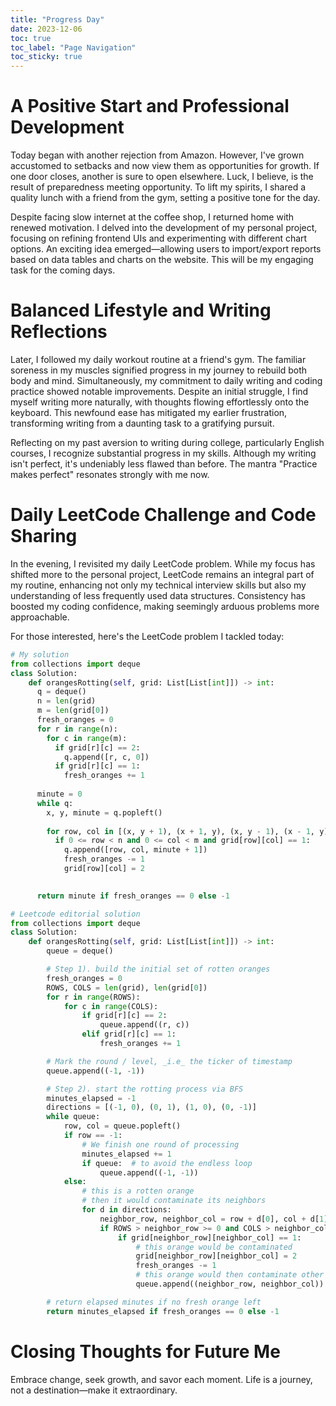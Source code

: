 ```yaml
---
title: "Progress Day"
date: 2023-12-06
toc: true
toc_label: "Page Navigation"
toc_sticky: true
---
```

# A Positive Start and Professional Development

Today began with another rejection from Amazon. However, I've grown accustomed to setbacks and now view them as opportunities for growth. If one door closes, another is sure to open elsewhere. Luck, I believe, is the result of preparedness meeting opportunity. To lift my spirits, I shared a quality lunch with a friend from the gym, setting a positive tone for the day.

Despite facing slow internet at the coffee shop, I returned home with renewed motivation. I delved into the development of my personal project, focusing on refining frontend UIs and experimenting with different chart options. An exciting idea emerged—allowing users to import/export reports based on data tables and charts on the website. This will be my engaging task for the coming days.

# Balanced Lifestyle and Writing Reflections

Later, I followed my daily workout routine at a friend's gym. The familiar soreness in my muscles signified progress in my journey to rebuild both body and mind. Simultaneously, my commitment to daily writing and coding practice showed notable improvements. Despite an initial struggle, I find myself writing more naturally, with thoughts flowing effortlessly onto the keyboard. This newfound ease has mitigated my earlier frustration, transforming writing from a daunting task to a gratifying pursuit.

Reflecting on my past aversion to writing during college, particularly English courses, I recognize substantial progress in my skills. Although my writing isn't perfect, it's undeniably less flawed than before. The mantra "Practice makes perfect" resonates strongly with me now.

# Daily LeetCode Challenge and Code Sharing

In the evening, I revisited my daily LeetCode problem. While my focus has shifted more to the personal project, LeetCode remains an integral part of my routine, enhancing not only my technical interview skills but also my understanding of less frequently used data structures. Consistency has boosted my coding confidence, making seemingly arduous problems more approachable.

For those interested, here's the LeetCode problem I tackled today:
```python
# My solution
from collections import deque
class Solution:
    def orangesRotting(self, grid: List[List[int]]) -> int:
      q = deque()
      n = len(grid)
      m = len(grid[0])
      fresh_oranges = 0
      for r in range(n):
        for c in range(m):
          if grid[r][c] == 2:
            q.append([r, c, 0])
          if grid[r][c] == 1:
            fresh_oranges += 1
      
      minute = 0
      while q:
        x, y, minute = q.popleft()
        
        for row, col in [(x, y + 1), (x + 1, y), (x, y - 1), (x - 1, y)]:
          if 0 <= row < n and 0 <= col < m and grid[row][col] == 1:
            q.append([row, col, minute + 1])
            fresh_oranges -= 1
            grid[row][col] = 2
      

      return minute if fresh_oranges == 0 else -1
```

```python
# Leetcode editorial solution
from collections import deque
class Solution:
    def orangesRotting(self, grid: List[List[int]]) -> int:
        queue = deque()

        # Step 1). build the initial set of rotten oranges
        fresh_oranges = 0
        ROWS, COLS = len(grid), len(grid[0])
        for r in range(ROWS):
            for c in range(COLS):
                if grid[r][c] == 2:
                    queue.append((r, c))
                elif grid[r][c] == 1:
                    fresh_oranges += 1

        # Mark the round / level, _i.e_ the ticker of timestamp
        queue.append((-1, -1))

        # Step 2). start the rotting process via BFS
        minutes_elapsed = -1
        directions = [(-1, 0), (0, 1), (1, 0), (0, -1)]
        while queue:
            row, col = queue.popleft()
            if row == -1:
                # We finish one round of processing
                minutes_elapsed += 1
                if queue:  # to avoid the endless loop
                    queue.append((-1, -1))
            else:
                # this is a rotten orange
                # then it would contaminate its neighbors
                for d in directions:
                    neighbor_row, neighbor_col = row + d[0], col + d[1]
                    if ROWS > neighbor_row >= 0 and COLS > neighbor_col >= 0:
                        if grid[neighbor_row][neighbor_col] == 1:
                            # this orange would be contaminated
                            grid[neighbor_row][neighbor_col] = 2
                            fresh_oranges -= 1
                            # this orange would then contaminate other oranges
                            queue.append((neighbor_row, neighbor_col))

        # return elapsed minutes if no fresh orange left
        return minutes_elapsed if fresh_oranges == 0 else -1
```

# Closing Thoughts for Future Me
Embrace change, seek growth, and savor each moment. Life is a journey, not a destination—make it extraordinary.
